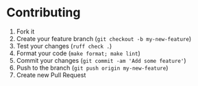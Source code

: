 Contributing
============

1. Fork it
2. Create your feature branch (`git checkout -b my-new-feature`)
3. Test your changes (`ruff check .`)
4. Format your code (`make format; make lint`)
5. Commit your changes (`git commit -am 'Add some feature'`)
6. Push to the branch (`git push origin my-new-feature`)
7. Create new Pull Request
